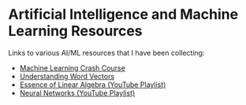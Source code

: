 # Artificial Intelligence and Machine Learning Resources

Links to various AI/ML resources that I have been collecting:

* [Machine Learning Crash Course](https://developers.google.com/machine-learning/crash-course/)
* [Understanding Word Vectors](https://gist.github.com/aparrish/2f562e3737544cf29aaf1af30362f469)
* [Essence of Linear Algebra (YouTube Playlist)](https://www.youtube.com/watch?v=kjBOesZCoqc&list=PLZHQObOWTQDPD3MizzM2xVFitgF8hE_ab)
* [Neural Networks (YouTube Playlist)](https://www.youtube.com/watch?v=aircAruvnKk&list=PLZHQObOWTQDNU6R1_67000Dx_ZCJB-3pi)
